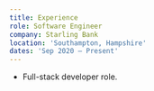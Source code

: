 ```yaml
---
title: Experience
role: Software Engineer
company: Starling Bank
location: 'Southampton, Hampshire'
dates: 'Sep 2020 – Present'
---
```


- Full-stack developer role.
